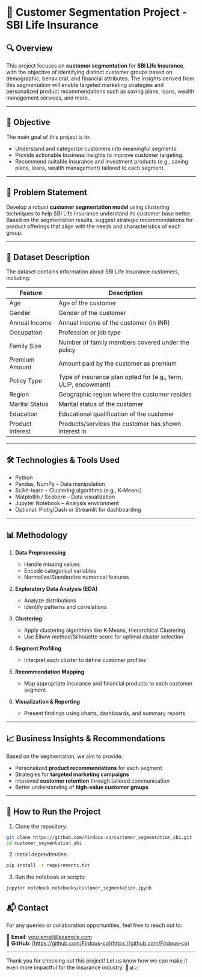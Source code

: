 

# 📄 Customer Segmentation Project - SBI Life Insurance

## 🔍 Overview

This project focuses on **customer segmentation** for **SBI Life Insurance**, with the objective of identifying distinct customer groups based on demographic, behavioral, and financial attributes. The insights derived from this segmentation will enable targeted marketing strategies and personalized product recommendations such as saving plans, loans, wealth management services, and more.

---

## 🎯 Objective

The main goal of this project is to:
- Understand and categorize customers into meaningful segments.
- Provide actionable business insights to improve customer targeting.
- Recommend suitable insurance and investment products (e.g., saving plans, loans, wealth management) tailored to each segment.

---

## 🧩 Problem Statement

Develop a robust **customer segmentation model** using clustering techniques to help SBI Life Insurance understand its customer base better. Based on the segmentation results, suggest strategic recommendations for product offerings that align with the needs and characteristics of each group.

---

## 📁 Dataset Description

The dataset contains information about SBI Life Insurance customers, including:

| Feature | Description |
|--------|-------------|
| Age | Age of the customer |
| Gender | Gender of the customer |
| Annual Income | Annual income of the customer (in INR) |
| Occupation | Profession or job type |
| Family Size | Number of family members covered under the policy |
| Premium Amount | Amount paid by the customer as premium |
| Policy Type | Type of insurance plan opted for (e.g., term, ULIP, endowment) |
| Region | Geographic region where the customer resides |
| Marital Status | Marital status of the customer |
| Education | Educational qualification of the customer |
| Product Interest | Products/services the customer has shown interest in |

---

## 🛠️ Technologies & Tools Used

- Python
- Pandas, NumPy – Data manipulation
- Scikit-learn – Clustering algorithms (e.g., K-Means)
- Matplotlib / Seaborn – Data visualization
- Jupyter Notebook – Analysis environment
- Optional: Plotly/Dash or Streamlit for dashboarding

---

## 📊 Methodology

1. **Data Preprocessing**
   - Handle missing values
   - Encode categorical variables
   - Normalize/Standardize numerical features

2. **Exploratory Data Analysis (EDA)**
   - Analyze distributions
   - Identify patterns and correlations

3. **Clustering**
   - Apply clustering algorithms like K-Means, Hierarchical Clustering
   - Use Elbow method/Silhouette score for optimal cluster selection

4. **Segment Profiling**
   - Interpret each cluster to define customer profiles

5. **Recommendation Mapping**
   - Map appropriate insurance and financial products to each customer segment

6. **Visualization & Reporting**
   - Present findings using charts, dashboards, and summary reports

---

## 📈 Business Insights & Recommendations

Based on the segmentation, we aim to provide:
- Personalized **product recommendations** for each segment
- Strategies for **targeted marketing campaigns**
- Improved **customer retention** through tailored communication
- Better understanding of **high-value customer groups**

---

## 🚀 How to Run the Project

1. Clone the repository:
```bash
git clone https://github.com/Firdous-co/customer_segmentation_sbi.git
cd customer_segmentation_sbi
```

2. Install dependencies:
```bash
pip install -r requirements.txt
```

3. Run the notebook or scripts:
```bash
jupyter notebook notebooks/customer_segmentation.ipynb
```

## 📬 Contact

For any queries or collaboration opportunities, feel free to reach out to:

📧 **Email**: your.email@example.com  
🐙 **GitHub**: [https://github.com/Firdous-co](https://github.com/Firdous-co)

---

Thank you for checking out this project! Let us know how we can make it even more impactful for the insurance industry. 💼📊📈
